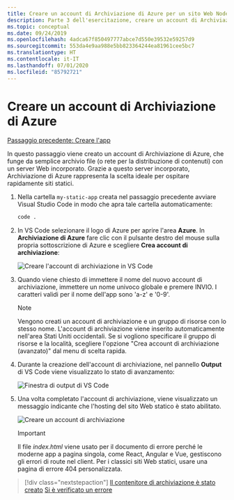 ```yaml
---
title: Creare un account di Archiviazione di Azure per un sito Web Node.js statico da Visual Studio Code
description: Parte 3 dell'esercitazione, creare un account di Archiviazione di Azure
ms.topic: conceptual
ms.date: 09/24/2019
ms.openlocfilehash: 4adca67f850497777abce7d550e39532e59257d9
ms.sourcegitcommit: 553da4e9aa988e5bb823364244ea81961cee5bc7
ms.translationtype: HT
ms.contentlocale: it-IT
ms.lasthandoff: 07/01/2020
ms.locfileid: "85792721"
---
```

# <a name="create-an-azure-storage-account"></a>Creare un account di Archiviazione di Azure

[Passaggio precedente: Creare l'app](tutorial-vscode-static-website-node-02.md)

In questo passaggio viene creato un account di Archiviazione di Azure, che funge da semplice archivio file (o rete per la distribuzione di contenuti) con un server Web incorporato. Grazie a questo server incorporato, Archiviazione di Azure rappresenta la scelta ideale per ospitare rapidamente siti statici.

1. Nella cartella `my-static-app` creata nel passaggio precedente avviare Visual Studio Code in modo che apra tale cartella automaticamente:

    ```bash
    code .
    ```

1. In VS Code selezionare il logo di Azure per aprire l'area **Azure**. In **Archiviazione di Azure** fare clic con il pulsante destro del mouse sulla propria sottoscrizione di Azure e scegliere **Crea account di archiviazione**:

    ![Creare l'account di archiviazione in VS Code](media/static-website/create-storage-account.png)

1. Quando viene chiesto di immettere il nome del nuovo account di archiviazione, immettere un nome univoco globale e premere INVIO. I caratteri validi per il nome dell'app sono 'a-z' e '0-9'.

    > [!NOTE]
    > Vengono creati un account di archiviazione e un gruppo di risorse con lo stesso nome. L'account di archiviazione viene inserito automaticamente nell'area Stati Uniti occidentali. Se si vogliono specificare il gruppo di risorse e la località, scegliere l'opzione "Crea account di archiviazione (avanzato)" dal menu di scelta rapida.

1. Durante la creazione dell'account di archiviazione, nel pannello **Output** di VS Code viene visualizzato lo stato di avanzamento:

    ![Finestra di output di VS Code ](media/static-website/output-storage.png)

1. Una volta completato l'account di archiviazione, viene visualizzato un messaggio indicante che l'hosting del sito Web statico è stato abilitato.

    ![Creare un account di archiviazione](media/static-website/static-website-enabled-notification.png)

    > [!IMPORTANT]
    > Il file *index.html* viene usato per il documento di errore perché le moderne app a pagina singola, come React, Angular e Vue, gestiscono gli errori di route nel client. Per i classici siti Web statici, usare una pagina di errore 404 personalizzata.

> [!div class="nextstepaction"]
> [Il contenitore di archiviazione è stato creato](tutorial-vscode-static-website-node-04.md) [Si è verificato un errore](https://www.research.net/r/PWZWZ52?tutorial=node-deployment-staticwebsite&step=create-storage)
